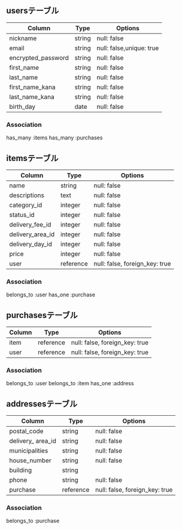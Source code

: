 ## usersテーブル

|Column              |Type     |Options                  |
|--------------------|--------|--------------------------|
| nickname           | string | null: false              |
| email              | string | null: false,unique: true |
| encrypted_password | string | null: false              |
| first_name         | string | null: false              |
| last_name          | string | null: false              |
| first_name_kana    | string | null: false              |
| last_name_kana     | string | null: false              |
| birth_day          | date   | null: false              |


### Association
has_many :items
has_many :purchases


## itemsテーブル

|Column            |Type       |Options                         |
|------------------|-----------|--------------------------------|
| name             | string    | null: false                    |
| descriptions     | text      | null: false                    |
| category_id      | integer   | null: false                    |
| status_id        | integer   | null: false                    |
| delivery_fee_id  | integer   | null: false                    |
| delivery_area_id | integer   | null: false                    |
| delivery_day_id  | integer   | null: false                    |
| price            | integer   | null: false                    |
| user             | reference | null: false, foreign_key: true |

### Association
belongs_to :user
has_one :purchase


## purchasesテーブル

|Column |Type       |Options                         |
|-------|-----------|--------------------------------|
| item  | reference | null: false, foreign_key: true |
| user  | reference | null: false, foreign_key: true |

### Association
belongs_to :user
belongs_to :item
has_one    :address


## addressesテーブル

|Column             |Type       |Options                        |
|-------------------|----------|--------------------------------|
| postal_code       | string   | null: false                    |
| delivery_ area_id | string   | null: false                    |
| municipalities    | string   | null: false                    |
| house_number      | string   | null: false                    |
| building          | string   |                                |
| phone             | string   | null: false                    |
| purchase          | reference| null: false, foreign_key: true |

### Association
belongs_to :purchase